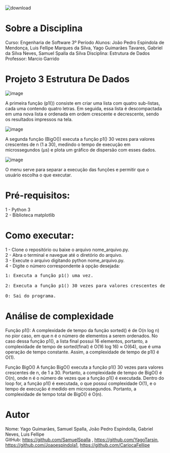 ![download](https://user-images.githubusercontent.com/87872775/228082987-ac241011-e117-49cc-ba8e-461c5577d0f8.png)

# Sobre a Disciplina

Curso: Engenharia de Software 3º Período
Alunos: João Pedro Espindola de Mendonça, Luis Fellipe Marques da Silva, Yago Guimarães Tavares, Gabriel da Silva Neves, Samuel Spalla da Silva 
Disciplina: Estrutura de Dados
Professor: Marcio Garrido

# Projeto 3 Estrutura De Dados

![image](https://user-images.githubusercontent.com/87872775/228087356-bae8179a-938c-4f0c-ad14-25736a2e1840.png)

A primeira função (p1()) consiste em criar uma lista com quatro sub-listas, cada uma contendo quatro letras. Em seguida, essa lista é descompactada em uma nova lista e ordenada em ordem crescente e decrescente, sendo os resultados impressos na tela.

![image](https://user-images.githubusercontent.com/87872775/228087390-8f60b100-7d5d-4509-a604-06932ac8ca9f.png)

 A segunda função (BigO()) executa a função p1() 30 vezes para valores crescentes de n (1 a 30), medindo o tempo de execução em microssegundos (μs) e plota um gráfico de dispersão com esses dados.

![image](https://user-images.githubusercontent.com/87872775/228087515-2e8c2476-1938-44d0-802d-a020f1e3536d.png)

O menu serve para separar a execução das funções e permitir que o usuário escolha o que executar.

# Pré-requisitos:
1 - Python 3<br>
2 - Biblioteca matplotlib

# Como executar:
1 - Clone o repositório ou baixe o arquivo nome_arquivo.py.<br></pre>
2 - Abra o terminal e navegue até o diretório do arquivo.<br>
3 - Execute o arquivo digitando python nome_arquivo.py.<br>
4 - Digite o número correspondente à opção desejada:<br>
<pre>1: Executa a função p1() uma vez.<br>
2: Executa a função p1() 30 vezes para valores crescentes de n e plota um gráfico de dispersão.<br>
0: Sai do programa.<br></pre>   
    
# Análise de complexidade
Função p1():
A complexidade de tempo da função sorted() é de O(n log n) no pior caso, em que n é o número de elementos a serem ordenados. No caso dessa função p1(), a lista final possui 16 elementos, portanto, a complexidade de tempo de sorted(final) é O(16 log 16) ≈ O(64), que é uma operação de tempo constante. Assim, a complexidade de tempo de p1() é O(1).

Função BigO()
A função BigO() executa a função p1() 30 vezes para valores crescentes de n, de 1 a 30. Portanto, a complexidade de tempo de BigO() é O(n), onde n é o número de vezes que a função p1() é executada. Dentro do loop for, a função p1() é executada, o que possui complexidade O(1), e o tempo de execução é medido em microssegundos. Portanto, a complexidade de tempo total de BigO() é O(n).

# Autor
Nome: Yago Guimarães, Samuel Spalla, João Pedro Espindolla, Gabriel Neves, Luis Fellipe<br>
GitHub: https://github.com/SamuelSpalla , https://github.com/YagoTarsin, https://github.com/Joaoespindola1, https://github.com/CariocaFellipe
